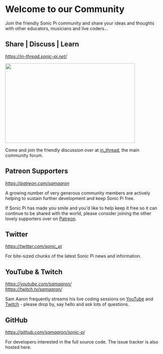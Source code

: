 # Welcome to our Community

Join the friendly Sonic Pi community and share your ideas and thoughts
with other educators, musicians and live coders...


## Share | Discuss | Learn
*<https://in-thread.sonic-pi.net/>*

<a href="https://in-thread.sonic-pi.net">
  <img src=":/images/in_thread_screen.png" height="254dx" width="413dx"/>
</a>

Come and join the friendly discussion over at
[in_thread](https://in-thread.sonic-pi.net), the main community forum.


## Patreon Supporters
*<https://patreon.com/samaaron>*

A growing number of very generous community members are actively helping
to sustain further development and keep Sonic Pi free.

If Sonic Pi has made you smile and you'd like to help keep it free so it
can continue to be shared with the world, please consider joining the
other lovely supporters over on [Patreon](https://patreon.com/samaaron).


## Twitter 
*<https://twitter.com/sonic_pi>*

For bite-sized chunks of the latest Sonic Pi news and information.


## YouTube & Twitch
*<https://youtube.com/samaaron/>* <br />
*<https://twitch.tv/samaaron/>*

Sam Aaron frequently streams his live coding sessions on [YouTube](https://youtube.com/samaaron) and [Twitch](https://twitch.tv/samaaron) -
please drop by, say hello and ask lots of questions.


## GitHub
*<https://github.com/samaaron/sonic-pi>*

For developers interested in the full source code. The issue tracker is
also hosted here.




